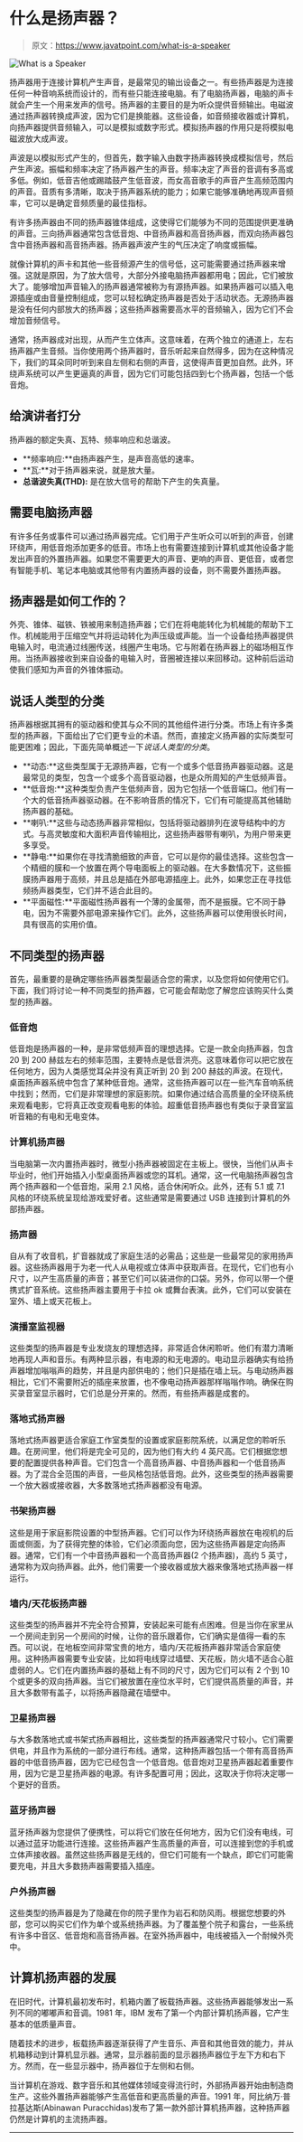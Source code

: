 # 什么是扬声器？

> 原文：<https://www.javatpoint.com/what-is-a-speaker>

![What is a Speaker](img/18ca87d4c6ecfc1b78159206f0174bf6.png)

扬声器用于连接计算机产生声音，是最常见的输出设备之一。有些扬声器是为连接任何一种音响系统而设计的，而有些只能连接电脑。有了电脑扬声器，电脑的声卡就会产生一个用来发声的信号。扬声器的主要目的是为听众提供音频输出。电磁波通过扬声器转换成声波，因为它们是换能器。这些设备，如音频接收器或计算机，向扬声器提供音频输入，可以是模拟或数字形式。模拟扬声器的作用只是将模拟电磁波放大成声波。

声波是以模拟形式产生的，但首先，数字输入由数字扬声器转换成模拟信号，然后产生声波。振幅和频率决定了扬声器产生的声音。频率决定了声音的音调有多高或多低。例如，低音吉他或踢踏鼓产生低音波，而女高音歌手的声音产生高频范围内的声音。音质有多清晰，取决于扬声器系统的能力；如果它能够准确地再现声音频率，它可以是确定音频质量的最佳指标。

有许多扬声器由不同的扬声器锥体组成，这使得它们能够为不同的范围提供更准确的声音。三向扬声器通常包含低音炮、中音扬声器和高音扬声器，而双向扬声器包含中音扬声器和高音扬声器。扬声器声波产生的气压决定了响度或振幅。

就像计算机的声卡和其他一些音频源产生的信号低，这可能需要通过扬声器来增强。这就是原因，为了放大信号，大部分外接电脑扬声器都用电；因此，它们被放大了。能够增加声音输入的扬声器通常被称为有源扬声器。如果扬声器可以插入电源插座或由音量控制组成，您可以轻松确定扬声器是否处于活动状态。无源扬声器是没有任何内部放大的扬声器；这些扬声器需要高水平的音频输入，因为它们不会增加音频信号。

通常，扬声器成对出现，从而产生立体声。这意味着，在两个独立的通道上，左右扬声器产生音频。当你使用两个扬声器时，音乐听起来自然得多，因为在这种情况下，我们的耳朵同时听到来自左侧和右侧的声音，这使得声音更加自然。此外，环绕声系统可以产生更逼真的声音，因为它们可能包括四到七个扬声器，包括一个低音炮。

## 给演讲者打分

扬声器的额定失真、瓦特、频率响应和总谐波。

*   **频率响应:**由扬声器产生，是声音高低的速率。
*   **瓦:**对于扬声器来说，就是放大量。
*   **总谐波失真(THD):** 是在放大信号的帮助下产生的失真量。

## 需要电脑扬声器

有许多任务或事件可以通过扬声器完成。它们用于产生听众可以听到的声音，创建环绕声，用低音炮添加更多的低音。市场上也有需要连接到计算机或其他设备才能发出声音的外置扬声器。如果您不需要更大的声音、更响的声音、更低音，或者您有智能手机、笔记本电脑或其他带有内置扬声器的设备，则不需要外置扬声器。

## 扬声器是如何工作的？

外壳、锥体、磁铁、铁被用来制造扬声器；它们在将电能转化为机械能的帮助下工作。机械能用于压缩空气并将运动转化为声压级或声能。当一个设备给扬声器提供电输入时，电流通过线圈传送，线圈产生电场。它与附着在扬声器上的磁场相互作用。当扬声器接收到来自设备的电输入时，音圈被连接以来回移动。这种前后运动使我们感知为声音的外锥体振动。

## 说话人类型的分类

扬声器根据其拥有的驱动器和使其与众不同的其他组件进行分类。市场上有许多类型的扬声器，下面给出了它们更专业的术语。然而，直接定义扬声器的实际类型可能更困难；因此，下面先简单概述一下*说话人类型的分类*。

*   **动态:**这些类型属于无源扬声器，它有一个或多个低音扬声器驱动器。这是最常见的类型，包含一个或多个高音驱动器，也是众所周知的产生低频声音。
*   **低音炮:**这种类型负责产生低频声音，因为它包括一个低音端口。他们有一个大的低音扬声器驱动器。在不影响音质的情况下，它们有可能提高其他辅助扬声器的基础。
*   **喇叭:**这些与动态扬声器非常相似，包括将驱动器排列在波导结构中的方式。与高灵敏度和大面积声音传输相比，这些扬声器带有喇叭，为用户带来更多享受。
*   **静电:**如果你在寻找清脆细致的声音，它可以是你的最佳选择。这些包含一个精细的膜和一个放置在两个导电面板上的驱动器。在大多数情况下，这些振膜扬声器用于高频，并且总是插在外部电源插座上。此外，如果您正在寻找低频扬声器类型，它们并不适合此目的。
*   **平面磁性:**平面磁性扬声器有一个薄的金属带，而不是振膜。它不同于静电，因为不需要外部电源来操作它们。此外，这些扬声器可以使用很长时间，具有很高的实用价值。

## 不同类型的扬声器

首先，最重要的是确定哪些扬声器类型最适合您的需求，以及您将如何使用它们。下面，我们将讨论一种不同类型的扬声器，它可能会帮助您了解您应该购买什么类型的扬声器。

### 低音炮

低音炮是扬声器的一种，是非常低频声音的理想选择。它是一款全向扬声器，包含 20 到 200 赫兹左右的频率范围，主要特点是低音洪亮。这意味着你可以把它放在任何地方，因为人类感觉耳朵并没有真正听到 20 到 200 赫兹的声波。在现代，桌面扬声器系统中包含了某种低音炮。通常，这些扬声器可以在一些汽车音响系统中找到；然而，它们是非常理想的家庭影院。如果你通过结合高质量的全环绕系统来观看电影，它将真正改变观看电影的体验。超重低音扬声器也有类似于录音室监听音箱的有电和无电变体。

### 计算机扬声器

当电脑第一次内置扬声器时，微型小扬声器被固定在主板上。很快，当他们从声卡毕业时，他们开始插入小型桌面扬声器或您的耳机。通常，这一代电脑扬声器包含两个扬声器和一个低音炮，采用 2.1 风格，适合休闲听众。此外，还有 5.1 或 7.1 风格的环绕系统呈现给游戏爱好者。这些通常是需要通过 USB 连接到计算机的外部扬声器。

### 扬声器

自从有了收音机，扩音器就成了家庭生活的必需品；这些是一些最常见的家用扬声器。这些扬声器用于为老一代人从电视或立体声中获取声音。在现代，它们也有小尺寸，以产生高质量的声音；甚至它们可以装进你的口袋。另外，你可以带一个便携式扩音系统。这些扬声器主要用于卡拉 ok 或舞台表演。此外，它们可以安装在室外、墙上或天花板上。

### 演播室监视器

这些类型的扬声器是专业发烧友的理想选择，非常适合休闲聆听。他们有潜力清晰地再现人声和音乐。有两种显示器，有电源的和无电源的。电动显示器确实有给扬声器增加嗡嗡声的趋势，并且是内部供电的；他们只是插在墙上玩。与电动扬声器相比，它们不需要附近的插座来放置，也不像电动扬声器那样嗡嗡作响。确保在购买录音室显示器时，它们总是分开来的。然而，有些扬声器是成套的。

### 落地式扬声器

落地式扬声器更适合家庭工作室类型的设置或家庭影院系统，以满足您的聆听乐趣。在房间里，他们将是完全可见的，因为他们有大约 4 英尺高。它们根据您想要的配置提供各种声音。它们包含一个高音扬声器、中音扬声器和一个低音扬声器。为了混合全范围的声音，一些风格包括低音炮。此外，这些类型的扬声器需要一个放大器或接收器，大多数落地式扬声器都没有电源。

### 书架扬声器

这些是用于家庭影院设置的中型扬声器。它们可以作为环绕扬声器放在电视机的后面或侧面，为了获得完整的体验，它们必须面向您，因为这些扬声器是定向扬声器。通常，它们有一个中音扬声器和一个高音扬声器(2 个扬声器)，高约 5 英寸，通常称为双向扬声器。此外，他们需要一个接收器或放大器来像落地式扬声器一样运行。

### 墙内/天花板扬声器

这些类型的扬声器并不完全符合预算，安装起来可能有点困难。但是当你在家里从一个房间走到另一个房间的时候，让你的音乐跟着你，它们确实是值得一看的东西。可以说，在地板空间非常宝贵的地方，墙内/天花板扬声器非常适合家庭使用。这种扬声器需要专业安装，比如将电线穿过墙壁、天花板，防火墙不适合心脏虚弱的人。它们在内置扬声器的基础上有不同的尺寸，因为它们可以有 2 个到 10 个或更多的双向扬声器。当它们被放置在座位水平时，它们提供高质量的声音，并且大多数带有盖子，以将扬声器隐藏在墙壁中。

### 卫星扬声器

与大多数落地式或书架式扬声器相比，这些类型的扬声器通常尺寸较小。它们需要供电，并且作为系统的一部分进行布线。通常，这种扬声器包括一个带有高音扬声器的中低音扬声器，因为它已经包含一个低音炮。低音炮对卫星扬声器起着重要作用，因为它是卫星扬声器的电源。有许多配置可用；因此，这取决于你将决定哪一个更好的音质。

### 蓝牙扬声器

蓝牙扬声器为您提供了便携性，可以将它们放在任何地方，因为它们没有电线，可以通过蓝牙功能进行连接。这些扬声器产生高质量的声音，可以连接到您的手机或立体声接收器。虽然这些扬声器是无线的，但它们可能有一个缺点，即它们可能需要充电，并且大多数扬声器需要插入插座。

### 户外扬声器

这些类型的扬声器是为了隐藏在你的院子里作为岩石和防风雨。根据您想要的外部，您可以购买它们作为单个或系统扬声器。为了覆盖整个院子和露台，一些系统有许多中音区、低音炮和高音扬声器。在室外扬声器中，电线被插入一个耐候外壳中。

## 计算机扬声器的发展

在旧时代，计算机最初发布时，机箱内置了板载扬声器。这些扬声器能够发出一系列不同的嘟嘟声和音调。1981 年，IBM 发布了第一个内部计算机扬声器，它产生基本的低质量声音。

随着技术的进步，板载扬声器逐渐获得了产生音乐、声音和其他音效的能力，并从机箱移动到计算机显示器。通常，显示器前面的显示器扬声器位于左下方和右下方。然而，在一些显示器中，扬声器位于左侧和右侧。

当计算机在游戏、数字音乐和其他媒体领域变得流行时，外部扬声器开始由制造商生产。这些外置扬声器能够产生高低音和更高质量的声音。1991 年，阿比纳万·普拉基达斯(Abinawan Puracchidas)发布了第一款外部计算机扬声器，这种扬声器仍然是计算机的主流扬声器。

* * *